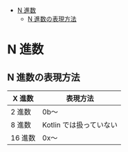 - [N 進数](#n-進数)
  - [N 進数の表現方法](#n-進数の表現方法)


# N 進数

## N 進数の表現方法

| X 進数  | 表現方法                |
| ------- | ----------------------- |
| 2 進数  | 0b～                    |
| 8 進数  | Kotlin では扱っていない |
| 16 進数 | 0x～                    |





